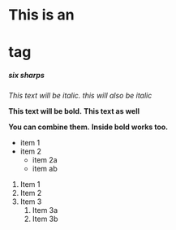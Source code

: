# This is an <h1> tag
##### six sharps

*This text will be italic.*
_this will also be italic_

**This text will be bold.**
__This text as well__

__**You can combine them.**__
__Inside **bold** works too.__


* item 1
* item 2
	* item 2a
	* item ab

1. Item 1
1. Item 2
1. Item 3
	1. Item 3a
	1. Item 3b

